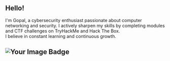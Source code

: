 ## Hello!
I'm Gopal, a cybersecurity enthusiast passionate about computer networking and security. I actively sharpen my skills by completing modules and CTF challenges on TryHackMe and Hack The Box.<br>
I believe in constant learning and continuous growth. <br>

## <img src="https://tryhackme-badges.s3.amazonaws.com/rootuser2503.png" alt="Your Image Badge" />
<!--

# TECH
<img src="https://cdn.jsdelivr.net/gh/devicons/devicon@latest/icons/linux/linux-original.svg" />
